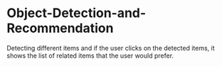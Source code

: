 # Object-Detection-and-Recommendation
Detecting different items and if the user clicks on the detected items, it shows the list of related items that the user would prefer.
